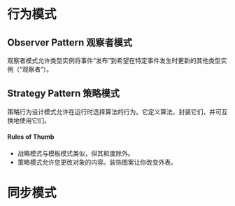 # 行为模式

## Observer Pattern 观察者模式

观察者模式允许类型实例将事件“发布”到希望在特定事件发生时更新的其他类型实例（“观察者”）。

## Strategy Pattern 策略模式

策略行为设计模式允许在运行时选择算法的行为。它定义算法，封装它们，并可互换地使用它们。

#### Rules of Thumb

* 战略模式与模板模式类似，但其粒度除外。
* 策略模式允许您更改对象的内容。装饰图案让你改变外表。

# 同步模式


